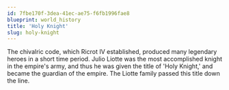 ```yaml
---
id: 7fbe170f-3dea-41ec-ae75-f6fb1996fae8
blueprint: world_history
title: 'Holy Knight'
slug: holy-knight
---
```

The chivalric code, which Ricrot IV established, produced many legendary heroes in a short time period. Julio Liotte was the most accomplished knight in the empire's army, and thus he was given the title of 'Holy Knight,' and became the guardian of the empire. The Liotte family passed this title down the line.